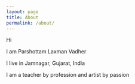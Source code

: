 ```yaml
---
layout: page
title: About
permalink: /about/
---
```


Hi

I am Parshottam Laxman Vadher

I live in Jamnagar, Gujarat, India

I am a teacher by profession and artist by passion
